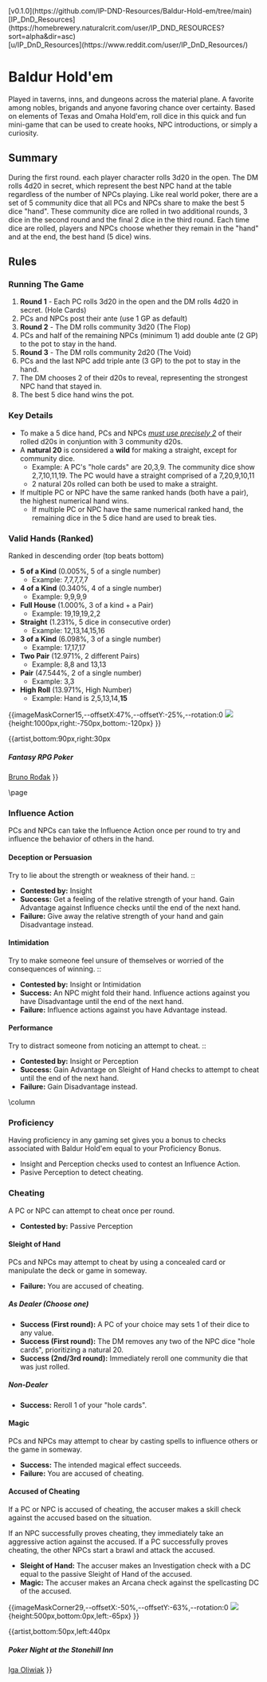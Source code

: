 <!-- https://homebrewery.naturalcrit.com/share/gGwFGKWYI_ag -->

<div class='artist' style='top:30px;right:100px;'>
[v0.1.0](https://github.com/IP-DND-Resources/Baldur-Hold-em/tree/main)
</div>

<div class='artist' style='top:40px;right:100px;'>
[IP_DnD_Resources](https://homebrewery.naturalcrit.com/user/IP_DND_RESOURCES?sort=alpha&dir=asc)
</div>

<div class='artist' style='top:50px;right:100px;'>
[u/IP_DnD_Resources](https://www.reddit.com/user/IP_DnD_Resources/)
</div>

# Baldur Hold'em
Played in taverns, inns, and dungeons across the material plane. A favorite among nobles, brigands and anyone favoring chance over certainty. Based on elements of Texas and Omaha Hold'em, roll dice in this quick and fun mini-game that can be used to create hooks, NPC introductions, or simply a curiosity.

## Summary
During the first round. each player character rolls 3d20 in the open. The DM rolls 4d20 in secret, which represent the best NPC hand at the table regardless of the number of NPCs playing. Like real world poker, there are a set of 5 community dice that all PCs and NPCs share to make the best 5 dice "hand". These community dice are rolled in two additional rounds, 3 dice in the second round and the final 2 dice in the third round. Each time dice are rolled, players and NPCs choose whether they remain in the "hand" and at the end, the best hand (5 dice) wins.

## Rules
### Running The Game
1. **Round 1** - Each PC rolls 3d20 in the open and the DM rolls 4d20 in secret. (Hole Cards)
1. PCs and NPCs post their ante (use 1 GP as default)
1. **Round 2** - The DM rolls community 3d20 (The Flop) 
1. PCs and half of the remaining NPCs (minimum 1) add double ante (2 GP) to the pot to stay in the hand.
1. **Round 3** - The DM rolls community 2d20 (The Void)
1. PCs and the last NPC add triple ante (3 GP) to the pot to stay in the hand.
1. The DM chooses 2 of their d20s to reveal, representing the strongest NPC hand that stayed in.
1. The best 5 dice hand wins the pot.

### Key Details
- To make a 5 dice hand, PCs and NPCs *<u>must use precisely 2</u>* of their rolled d20s in conjuntion with 3 community d20s.
- A **natural 20** is considered a **wild** for making a straight, except for community dice.
  - Example: A PC's "hole cards" are 20,3,9. The community dice show 2,7,10,11,19. The PC would have a straight comprised of a 7,20,9,10,11
  - 2 natural 20s rolled can both be used to make a straight.
- If multiple PC or NPC have the same ranked hands (both have a pair), the highest numerical hand wins.
  - If multiple PC or NPC have the same numerical ranked hand, the remaining dice in the 5 dice hand are used to break ties.

### Valid Hands (Ranked)
Ranked in descending order (top beats bottom)
- **5 of a Kind** (0.005%, 5 of a single number)
  - Example: 7,7,7,7,7
- **4 of a Kind** (0.340%, 4 of a single number)
  - Example: 9,9,9,9
- **Full House** (1.000%, 3 of a kind + a Pair)
  - Example: 19,19,19,2,2
- **Straight** (1.231%, 5 dice in consecutive order)
  - Example: 12,13,14,15,16
- **3 of a Kind** (6.098%, 3 of a single number)
  - Example: 17,17,17
- **Two Pair** (12.971%, 2 different Pairs)
  - Example: 8,8 and 13,13
- **Pair** (47.544%, 2 of a single number)
  - Example: 3,3
- **High Roll** (13.971%, High Number)
  - Example: Hand is 2,5,13,14,**15**

{{imageMaskCorner15,--offsetX:47%,--offsetY:-25%,--rotation:0
  ![](https://raw.githubusercontent.com/IP-DND-Resources/Baldur-Hold-em/refs/heads/main/img/bruno-rodak-rpg-poker-color.jpg){height:1000px,right:-750px,bottom:-120px}
}}
<!-- Use --offsetX to shift the mask left or right (can use cm instead of %)
     Use --offsetY to shift the mask up or down
     Use --rotation to set rotation angle in degrees. -->
     
{{artist,bottom:90px,right:30px
##### Fantasy RPG Poker
[Bruno Rođak](https://www.artstation.com/artwork/RYZdxA?album_id=1261921)
}}


\page

### Influence Action
PCs and NPCs can take the Influence Action once per round to try and influence the behavior of others in the hand.

#### Deception or Persuasion
Try to lie about the strength or weakness of their hand. ::
- **Contested by:** Insight 
- **Success:** Get a feeling of the relative strength of your hand. Gain Advantage against Influence checks until the end of the next hand.
- **Failure:** Give away the relative strength of your hand and gain Disadvantage instead.

#### Intimidation
Try to make someone feel unsure of themselves or worried of the consequences of winning. ::
- **Contested by:** Insight or Intimidation
- **Success:** An NPC might fold their hand. Influence actions against you have Disadvantage until the end of the next hand.
- **Failure:** Influence actions against you have Advantage instead.

#### Performance
Try to distract someone from noticing an attempt to cheat. ::
- **Contested by:** Insight or Perception
- **Success:** Gain Advantage on Sleight of Hand checks to attempt to cheat until the end of the next hand.
- **Failure:** Gain Disadvantage instead.

\column

### Proficiency
Having proficiency in any gaming set gives you a bonus to checks associated with Baldur Hold'em equal to your Proficiency Bonus.

- Insight and Perception checks used to contest an Influence Action.
- Pasive Perception to detect cheating.

### Cheating 
A PC or NPC can attempt to cheat once per round.

- **Contested by:** Passive Perception

#### Sleight of Hand
PCs and NPCs may attempt to cheat by using a concealed card or manipulate the deck or game in someway. 

- **Failure:** You are accused of cheating.

##### As Dealer (Choose one)
- **Success (First round):** A PC of your choice may sets 1 of their dice to any value.
- **Success (First round):** The DM removes any two of the NPC dice "hole cards", prioritizing a natural 20.
- **Success (2nd/3rd round):** Immediately reroll one community die that was just rolled.

##### Non-Dealer
- **Success:** Reroll 1 of your "hole cards".

#### Magic
PCs and NPCs may attempt to chear by casting spells to influence others or the game in someway. 

- **Success:** The intended magical effect succeeds.
- **Failure:** You are accused of cheating.

#### Accused of Cheating
If a PC or NPC is accused of cheating, the accuser makes a skill check against the accused based on the situation.

If an NPC successfully proves cheating, they immediately take an aggressive action against the accused. If a PC successfully proves cheating, the other NPCs start a brawl and attack the accused.

- **Sleight of Hand:** The accuser makes an Investigation check with a DC equal to the passive Sleight of Hand of the accused. 
- **Magic:** The accuser makes an Arcana check against the spellcasting DC of the accused. 

{{imageMaskCorner29,--offsetX:-50%,--offsetY:-63%,--rotation:0
  ![](https://raw.githubusercontent.com/IP-DND-Resources/Baldur-Hold-em/refs/heads/main/img/iga-igson-oliwiak-artboard-2-copy-7.jpg){height:500px,bottom:0px,left:-65px}
}}
<!-- Use --offsetX to shift the mask left or right (can use cm instead of %)
     Use --offsetY to shift the mask up or down
     Use --rotation to set rotation angle in degrees. -->

{{artist,bottom:50px,left:440px
##### Poker Night at the Stonehill Inn
[Iga Oliwiak](https://www.artstation.com/artwork/OylKBv)
}}

